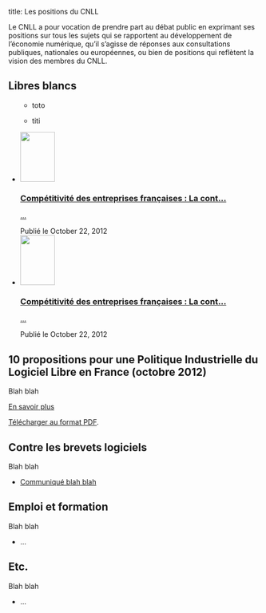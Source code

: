 title: Les positions du CNLL

Le CNLL a pour vocation de prendre part au débat public en exprimant ses positions sur tous les sujets qui se rapportent au développement de l’économie numérique, qu’il s’agisse de réponses aux consultations publiques, nationales ou européennes, ou bien de positions qui reflètent la vision des membres du CNLL.

## Libres blancs

<ul class="publication-list">

- toto

- titi

</ul>

<ul class="publication-list">
<li>
<article>
<div class="picture">
<a href="/static/pdf/">
<img src="/image/10-propositions-pellerin.png" width="69" height="100" alt="">
</a>
</div>
<div>
<a href="/publications/categorie/positions-afdel/article/competitivite-des-entreprises-francaises-la-contribution-de-la-filiere-logiciels-et-internet">
<h3>Compétitivité des entreprises françaises : La cont...</h3>
<p>...</p>
</a>
<aside class="detail detail-tiny">Publié le October 22, 2012</aside>
</div>
</article>
</li>
<li>
<article>
<div class="picture">
<a href="/publications/categorie/positions-afdel/article/competitivite-des-entreprises-francaises-la-contribution-de-la-filiere-logiciels-et-internet">
<img class="picture-png" src="/image/10-propositions-pellerin.png" width="69" height="100" alt="">
</a>
</div>
<div class="text">
<a href="/publications/categorie/positions-afdel/article/competitivite-des-entreprises-francaises-la-contribution-de-la-filiere-logiciels-et-internet">
<h3>Compétitivité des entreprises françaises : La cont...</h3>
<p>...</p>
</a>
<aside class="detail detail-tiny">Publié le October 22, 2012</aside>
</div>
</article>
</li>
</ul>


## 10 propositions pour une Politique Industrielle du Logiciel Libre en France (octobre 2012)

Blah blah

[En savoir plus](/positions/10-propositions/)

[Télécharger au format PDF]().


## Contre les brevets logiciels

Blah blah

- [Communiqué blah blah]()


## Emploi et formation

Blah blah

- ...


## Etc.

Blah blah

- ...

